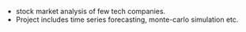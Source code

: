  - stock market analysis of few tech companies. 
 - Project includes time series forecasting, monte-carlo simulation etc.


